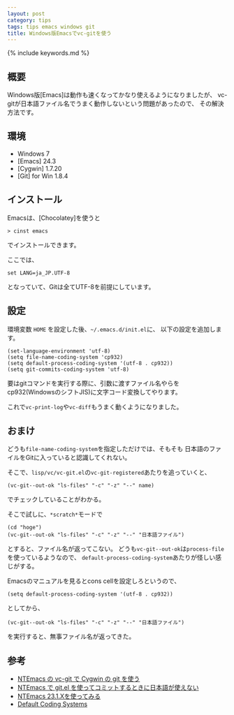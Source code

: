```yaml
---
layout: post
category: tips
tags: tips emacs windows git
title: Windows版Emacsでvc-gitを使う
---
```

{% include keywords.md %}

## 概要

Windows版[Emacs]は動作も速くなってかなり使えるようになりましたが、
vc-gitが日本語ファイル名でうまく動作しないという問題があったので、
その解決方法です。

## 環境

* Windows 7
* [Emacs] 24.3
* [Cygwin] 1.7.20
* [Git] for Win 1.8.4

## インストール

Emacsは、[Chocolatey]を使うと

    > cinst emacs

でインストールできます。

ここでは、

	set LANG=ja_JP.UTF-8

となっていて、Gitは全てUTF-8を前提にしています。

## 設定

環境変数 `HOME` を設定した後、`~/.emacs.d/init.el`に、
以下の設定を追加します。

    (set-language-environment 'utf-8)
    (setq file-name-coding-system 'cp932)
    (setq default-process-coding-system '(utf-8 . cp932))
    (setq git-commits-coding-system 'utf-8)

要はgitコマンドを実行する際に、引数に渡すファイル名やらを
cp932(WindowsのシフトJIS)に文字コード変換してやります。

これで`vc-print-log`や`vc-diff`もうまく動くようになりました。

## おまけ

どうも`file-name-coding-system`を指定しただけでは、そもそも
日本語のファイルをGitに入っていると認識してくれない。

そこで、`lisp/vc/vc-git.el`の`vc-git-registered`あたりを追っていくと、

	(vc-git--out-ok "ls-files" "-c" "-z" "--" name)

でチェックしていることがわかる。

そこで試しに、`*scratch*`モードで

	(cd "hoge")
	(vc-git--out-ok "ls-files" "-c" "-z" "--" "日本語ファイル")

とすると、ファイル名が返ってこない。
どうも`vc-git--out-ok`は`process-file`を使っているようなので、
`default-process-coding-system`あたりが怪しい感じがする。

Emacsのマニュアルを見るとcons cellを設定しろというので、

	(setq default-process-coding-system '(utf-8 . cp932))

としてから、

	(vc-git--out-ok "ls-files" "-c" "-z" "--" "日本語ファイル")

を実行すると、無事ファイル名が返ってきた。

## 参考

* [NTEmacs の vc-git で Cygwin の git を使う](http://d.hatena.ne.jp/tsntsumi/20100913/UsingCygwinsGitOnNTEmacsVC)
* [NTEmacs で git.el を使ってコミットするときに日本語が使えない](http://d.hatena.ne.jp/toshiharu_z/20091216/1260938098)
* [NTEmacs 23.1.Xを使ってみる](http://moimoitei.blogspot.jp/2010/05/use-ntemacs-231x.html)
* [Default Coding Systems](http://www.gnu.org/software/emacs/manual/html_node/elisp/Default-Coding-Systems.html)
